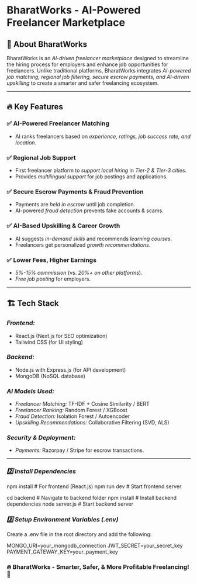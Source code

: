 # BharatWorks - AI-Powered Freelancer Marketplace

## 🚀 About BharatWorks

BharatWorks is an *AI-driven freelancer marketplace* designed to streamline the hiring process for employers and enhance job opportunities for freelancers. Unlike traditional platforms, BharatWorks integrates *AI-powered job matching, regional job filtering, secure escrow payments, and AI-driven upskilling* to create a smarter and safer freelancing ecosystem.

---

## 🔥 Key Features

### ✅ AI-Powered Freelancer Matching

- AI ranks freelancers based on *experience, ratings, job success rate, and location*.

### ✅ Regional Job Support

- First freelancer platform to *support local hiring* in *Tier-2 & Tier-3 cities*.
- Provides *multilingual support* for job postings and applications.

### ✅ Secure Escrow Payments & Fraud Prevention

- Payments are *held in escrow* until job completion.
- AI-powered *fraud detection* prevents fake accounts & scams.

### ✅ AI-Based Upskilling & Career Growth

- AI suggests *in-demand skills* and recommends *learning courses*.
- Freelancers get personalized *growth recommendations*.

### ✅ Lower Fees, Higher Earnings

- *5%-15% commission* (vs. *20%+ on other platforms*).
- *Free job posting* for employers.

---

## 🏗 Tech Stack

### *Frontend:*

- React.js (Next.js for SEO optimization)
- Tailwind CSS (for UI styling)

### *Backend:*

- Node.js with Express.js (for API development)
- MongoDB (NoSQL database)

### *AI Models Used:*

- *Freelancer Matching:* TF-IDF + Cosine Similarity / BERT
- *Freelancer Ranking:* Random Forest / XGBoost
- *Fraud Detection:* Isolation Forest / Autoencoder
- *Upskilling Recommendations:* Collaborative Filtering (SVD, ALS)

### *Security & Deployment:*

- *Payments:* Razorpay / Stripe for escrow transactions.
---



### *2️⃣ Install Dependencies*

npm install   # For frontend (React.js)
npm run dev   # Start frontend server


cd backend  # Navigate to backend folder
npm install  # Install backend dependencies
node server.js  # Start backend server


### *3️⃣ Setup Environment Variables (.env)*

Create a .env file in the root directory and add the following:

MONGO_URI=your_mongodb_connection
JWT_SECRET=your_secret_key
PAYMENT_GATEWAY_KEY=your_payment_key



### 🔥 BharatWorks - Smarter, Safer, & More Profitable Freelancing! 🚀
